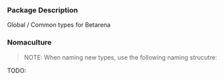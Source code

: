 ### Package Description

Global / Common types for Betarena

### Nomaculture

> NOTE: When naming new types, use the following naming strucutre:

TODO: